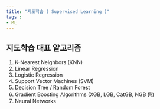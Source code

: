 ```yaml
---
title: "지도학습 ( Supervised Learning )"
tags :
- ML 
---
```

## 지도학습 대표 알고리즘

1.  K-Nearest Neighbors (KNN)
2. Linear Regression
3. Logistic Regression
4. Support Vector Machines (SVM)
5. Decision Tree / Random Forest
6. Gradient Boosting Algorithms (XGB, LGB, CatGB, NGB 등)
7. Neural Networks